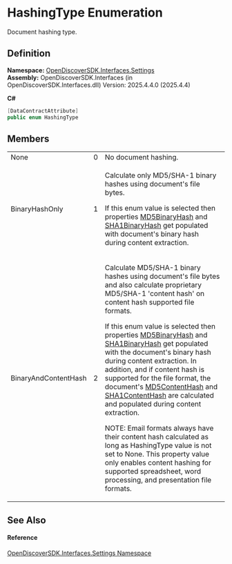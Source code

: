 # HashingType Enumeration


Document hashing type.



## Definition
**Namespace:** <a href="a1516a26-c3bc-5b32-80d1-92d32506d831">OpenDiscoverSDK.Interfaces.Settings</a>  
**Assembly:** OpenDiscoverSDK.Interfaces (in OpenDiscoverSDK.Interfaces.dll) Version: 2025.4.4.0 (2025.4.4)

**C#**
``` C#
[DataContractAttribute]
public enum HashingType
```



## Members
<table>
<tr>
<td>None</td>
<td>0</td>
<td>No document hashing.</td></tr>
<tr>
<td>BinaryHashOnly</td>
<td>1</td>
<td><p>Calculate only MD5/SHA-1 binary hashes using document's file bytes.</p><p>

If this enum value is selected then properties <a href="2ec513db-4269-6878-93b6-a58cae60f9f1">MD5BinaryHash</a> and <a href="41c5b8b6-1d52-7553-fe0e-048d53901ca2">SHA1BinaryHash</a> get populated with document's binary hash during content extraction.</p></td></tr>
<tr>
<td>BinaryAndContentHash</td>
<td>2</td>
<td><p>Calculate MD5/SHA-1 binary hashes using document's file bytes and also calculate proprietary MD5/SHA-1 'content hash' on content hash supported file formats.</p><p>

If this enum value is selected then properties <a href="2ec513db-4269-6878-93b6-a58cae60f9f1">MD5BinaryHash</a> and <a href="41c5b8b6-1d52-7553-fe0e-048d53901ca2">SHA1BinaryHash</a> get populated with the document's binary hash during content extraction. In addition, and if content hash is supported for the file format, the document's <a href="a852bcf7-e763-6d05-21d0-198c8c9e1fe3">MD5ContentHash</a> and <a href="66becb90-e903-e12d-cf4d-2a8aa6b65937">SHA1ContentHash</a> are calculated and populated during content extraction.</p><p>

NOTE: Email formats always have their content hash calculated as long as HashingType value is not set to None. This property value only enables content hashing for supported spreadsheet, word processing, and presentation file formats.</p></td></tr>
</table>

## See Also


#### Reference
<a href="a1516a26-c3bc-5b32-80d1-92d32506d831">OpenDiscoverSDK.Interfaces.Settings Namespace</a>  
